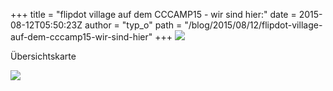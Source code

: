 +++
title = "flipdot village auf dem CCCAMP15 - wir sind hier:"
date = 2015-08-12T05:50:23Z
author = "typ_o"
path = "/blog/2015/08/12/flipdot-village-auf-dem-cccamp15-wir-sind-hier"
+++
[![](https://flipdot.org/blog/uploads/Bildschirmfotovom2015-08-12065139.serendipityThumb.png)](https://flipdot.org/blog/uploads/Bildschirmfotovom2015-08-12065139.png)

Übersichtskarte

[![](https://flipdot.org/blog/uploads/map.serendipityThumb.png)](https://flipdot.org/blog/uploads/map.png)

